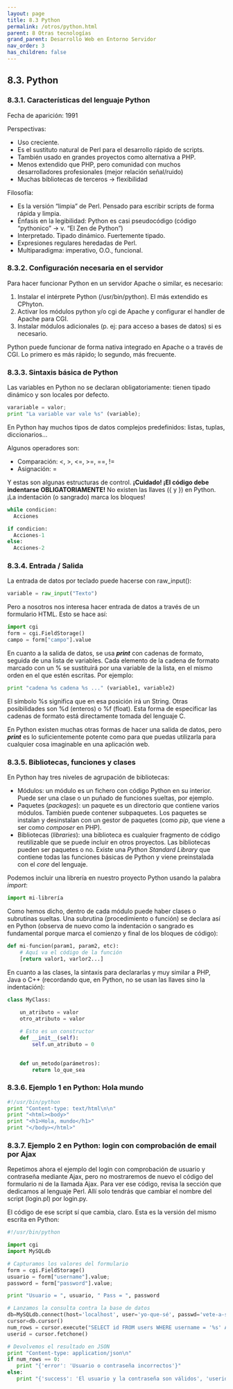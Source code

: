 ```yaml
---
layout: page
title: 8.3 Python
permalink: /otros/python.html
parent: 8 Otras tecnologías
grand_parent: Desarrollo Web en Entorno Servidor
nav_order: 3
has_children: false
---
```


## 8.3. Python

### 8.3.1. Características del lenguaje Python

Fecha de aparición: 1991

Perspectivas: 

* Uso creciente. 
* Es el sustituto natural de Perl para el desarrollo rápido de scripts. 
* También usado en grandes proyectos como alternativa a PHP.
* Menos extendido que PHP, pero comunidad con muchos desarrolladores profesionales (mejor relación señal/ruido)
* Muchas bibliotecas de terceros → flexibilidad

Filosofía:

* Es la versión “limpia” de Perl. Pensado para escribir scripts de forma rápida y limpia.
* Énfasis en la legibilidad: Python es casi pseudocódigo (código “pythonico” → v. “El Zen de Python”)
* Interpretado. Tipado dinámico. Fuertemente tipado.
* Expresiones regulares heredadas de Perl.
* Multiparadigma: imperativo, O.O., funcional.

### 8.3.2. Configuración necesaria en el servidor

Para hacer funcionar Python en un servidor Apache o similar, es necesario:

1. Instalar el intérprete Python (/usr/bin/python). El más extendido es CPhyton.
2. Activar los módulos python y/o cgi de Apache y configurar el handler de Apache para CGI.
3. Instalar módulos adicionales (p. ej: para acceso a bases de datos) si es necesario.

Python puede funcionar de forma nativa integrado en Apache o a través de CGI. Lo primero es más rápido; lo segundo, más frecuente.


### 8.3.3. Sintaxis básica de Python

Las variables en Python no se declaran obligatoriamente: tienen tipado dinámico y son locales por defecto.

```python
varariable = valor;
print "La variable var vale %s" (variable);
```

En Python hay muchos tipos de datos complejos predefinidos: listas, tuplas, diccionarios...

Algunos operadores son:

* Comparación: <, >, <=, >=, ==, != 
* Asignación: =

Y estas son algunas estructuras de control. **¡Cuidado! ¡El código debe indentarse OBLIGATORIAMENTE!** No existen las llaves ({ y }) en Python. ¡La indentación (o sangrado) marca los bloques!

```python
while condicion:
  Acciones

if condicion:
  Acciones-1
else:
  Acciones-2
```

### 8.3.4. Entrada / Salida

La entrada de datos por teclado puede hacerse con raw_input():

```python
variable = raw_input("Texto")
```

Pero a nosotros nos interesa hacer entrada de datos a través de un formulario HTML. Esto se hace así:

```python
import cgi
form = cgi.FieldStorage()
campo = form["campo"].value
```

En cuanto a la salida de datos, se usa ***print*** con cadenas de formato, seguida de una lista de variables. Cada elemento de la cadena de formato marcado con un % se sustituirá por una variable de la lista, en el mismo orden en el que estén escritas. Por ejemplo:

```python
print "cadena %s cadena %s ..." (variable1, variable2) 
```

El símbolo %s significa que en esa posición irá un String. Otras posibilidades son %d (enteros) o %f (float). Esta forma de especificar las cadenas de formato está directamente tomada del lenguaje C.

En Python existen muchas otras formas de hacer una salida de datos, pero ***print*** es lo suficientemente potente como para que puedas utilizarla para cualquier cosa imaginable en una aplicación web.

### 8.3.5. Bibliotecas, funciones y clases

En Python hay tres niveles de agrupación de bibliotecas:

* Módulos: un módulo es un fichero con código Python en su interior. Puede ser una clase o un puñado de funciones sueltas, por ejemplo.
* Paquetes (*packages*): un paquete es un directorio que contiene varios módulos. También puede contener subpaquetes. Los paquetes se instalan y desinstalan con un gestor de paquetes (como *pip*, que viene a ser como *composer* en PHP).
* Bibliotecas (*libraries*): una biblioteca es cualquier fragmento de código reutilizable que se puede incluir en otros proyectos. Las bibliotecas pueden ser paquetes o no. Existe una *Python Standard Library* que contiene todas las funciones básicas de Python y viene preinstalada con el *core* del lenguaje.

Podemos incluir una librería en nuestro proyecto Python usando la palabra *import*:

```python
import mi-librería
```

Como hemos dicho, dentro de cada módulo puede haber clases o subrutinas sueltas. Una subrutina (procedimiento o función) se declara así en Python (observa de nuevo como la indentación o sangrado es fundamental porque marca el comienzo y final de los bloques de código):

```python
def mi-funcion(param1, param2, etc):
    # Aquí va el código de la función
    [return valor1, varlor2...]
```

En cuanto a las clases, la sintaxis para declararlas y muy similar a PHP, Java o C++ (recordando que, en Python, no se usan las llaves sino la indentación):

```python
class MyClass:
    
    un_atributo = valor
    otro_atributo = valor

    # Esto es un constructor
    def __init__(self):
        self.un_atributo = 0
 

    def un_metodo(parámetros):
        return lo_que_sea
```

### 8.3.6. Ejemplo 1 en Python: Hola mundo

```python
#!/usr/bin/python
print "Content-type: text/html\n\n"
print "<html><body>"
print "<h1>Hola, mundo</h1>"
print "</body></html>"
```

### 8.3.7. Ejemplo 2 en Python: login con comprobación de email por Ajax

Repetimos ahora el ejemplo del login con comprobación de usuario y contraseña mediante Ajax, pero no mostraremos de nuevo el código del formulario ni de la llamada Ajax. Para ver ese código, revisa la sección que dedicamos al lenguaje Perl. Allí solo tendrás que cambiar el nombre del script (login.pl) por login.py.

El código de ese script sí que cambia, claro. Esta es la versión del mismo escrita en Python:

```python
#!/usr/bin/python

import cgi
import MySQLdb 

# Capturamos los valores del formulario
form = cgi.FieldStorage()
usuario = form["username"].value;
password = form["password"].value;

print "Usuario = ", usuario, " Pass = ", password

# Lanzamos la consulta contra la base de datos
db=MySQLdb.connect(host='localhost', user='yo-que-sé', passwd='vete-a-saber', db='lo-que-sea')
cursor=db.cursor()
num_rows = cursor.execute("SELECT id FROM users WHERE username = '%s' AND password = '%s';", (usuario, password))
userid = cursor.fetchone()

# Devolvemos el resultado en JSON
print "Content-type: application/json\n"
if num_rows == 0:
   print "{'error': 'Usuario o contraseña incorrectos'}"
else:
   print "{'success': 'El usuario y la contraseña son válidos', 'userid': '%d'", userid
```

